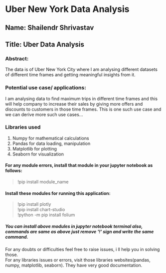 # Uber New York Data Analysis

## Name: Shailendr Shrivastav
## Title: Uber Data Analysis

### Abstract:
The data is of Uber New York City where I am analysing different datasets of different time frames and getting meaningful insights from it.

### Potential use case/ applications:
I am analysing data to find maximum trips in different time frames and this will help company to increase their sales by giving more offers and discounts to customers in those time frames. This is one such use case and we can derive more such use cases...

### Libraries used 
1. Numpy for mathematical calculations
2. Pandas for data loading, manipulation
3. Matplotlib for plotting 
4. Seaborn for visualization

#### For any module errors, install that module in your jupyter notebook as follows:
> !pip install module_name 

#### Install these modules for running this application:
> !pip install plotly<br/>
> !pip install chart-studio<br/>
> !python -m pip install folium

##### You can install above modules in jupyter notebook terminal also, commands are same as above just remove '!' sign and write the same command.

For any doubts or difficulties feel free to raise issues, i ll help you in solving those.<br/>
For any libraries issues or errors, visit those libraries websites(pandas, numpy, matplotlib, seaborn). They have very good documentation.
